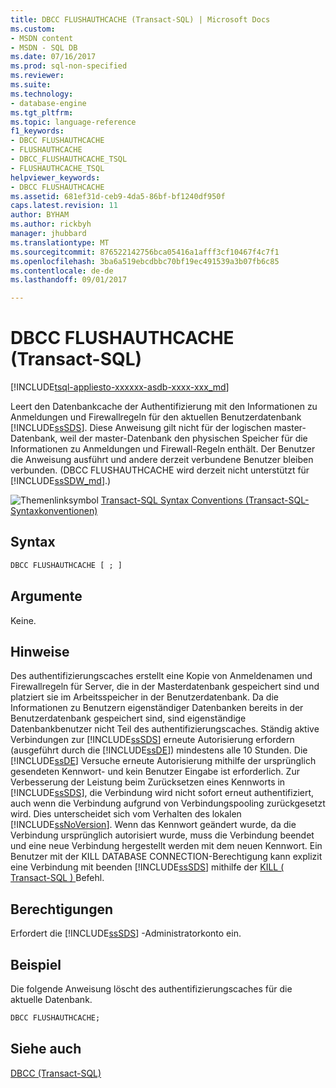 ```yaml
---
title: DBCC FLUSHAUTHCACHE (Transact-SQL) | Microsoft Docs
ms.custom:
- MSDN content
- MSDN - SQL DB
ms.date: 07/16/2017
ms.prod: sql-non-specified
ms.reviewer: 
ms.suite: 
ms.technology:
- database-engine
ms.tgt_pltfrm: 
ms.topic: language-reference
f1_keywords:
- DBCC FLUSHAUTHCACHE
- FLUSHAUTHCACHE
- DBCC_FLUSHAUTHCACHE_TSQL
- FLUSHAUTHCACHE_TSQL
helpviewer_keywords:
- DBCC FLUSHAUTHCACHE
ms.assetid: 681ef31d-ceb9-4da5-86bf-bf1240df950f
caps.latest.revision: 11
author: BYHAM
ms.author: rickbyh
manager: jhubbard
ms.translationtype: MT
ms.sourcegitcommit: 876522142756bca05416a1afff3cf10467f4c7f1
ms.openlocfilehash: 3ba6a519ebcdbbc70bf19ec491539a3b07fb6c85
ms.contentlocale: de-de
ms.lasthandoff: 09/01/2017

---
```

# <a name="dbcc-flushauthcache-transact-sql"></a>DBCC FLUSHAUTHCACHE (Transact-SQL)
[!INCLUDE[tsql-appliesto-xxxxxx-asdb-xxxx-xxx_md](../../includes/tsql-appliesto-xxxxxx-asdb-xxxx-xxx-md.md)]

Leert den Datenbankcache der Authentifizierung mit den Informationen zu Anmeldungen und Firewallregeln für den aktuellen Benutzerdatenbank [!INCLUDE[ssSDS](../../includes/sssds-md.md)]. Diese Anweisung gilt nicht für der logischen master-Datenbank, weil der master-Datenbank den physischen Speicher für die Informationen zu Anmeldungen und Firewall-Regeln enthält. Der Benutzer die Anweisung ausführt und andere derzeit verbundene Benutzer bleiben verbunden. (DBCC FLUSHAUTHCACHE wird derzeit nicht unterstützt für [!INCLUDE[ssSDW_md](../../includes/sssdw-md.md)].)
 
![Themenlinksymbol](../../database-engine/configure-windows/media/topic-link.gif "Topic link icon") [Transact-SQL Syntax Conventions (Transact-SQL-Syntaxkonventionen)](../../t-sql/language-elements/transact-sql-syntax-conventions-transact-sql.md)
  
## <a name="syntax"></a>Syntax  
  
```sql
DBCC FLUSHAUTHCACHE [ ; ]  
```  
  
## <a name="arguments"></a>Argumente  
Keine.
  
## <a name="remarks"></a>Hinweise  
Des authentifizierungscaches erstellt eine Kopie von Anmeldenamen und Firewallregeln für Server, die in der Masterdatenbank gespeichert sind und platziert sie im Arbeitsspeicher in der Benutzerdatenbank.  Da die Informationen zu Benutzern eigenständiger Datenbanken bereits in der Benutzerdatenbank gespeichert sind, sind eigenständige Datenbankbenutzer nicht Teil des authentifizierungscaches.
Ständig aktive Verbindungen zur [!INCLUDE[ssSDS](../../includes/sssds-md.md)] erneute Autorisierung erfordern (ausgeführt durch die [!INCLUDE[ssDE](../../includes/ssde-md.md)]) mindestens alle 10 Stunden. Die [!INCLUDE[ssDE](../../includes/ssde-md.md)] Versuche erneute Autorisierung mithilfe der ursprünglich gesendeten Kennwort- und kein Benutzer Eingabe ist erforderlich. Zur Verbesserung der Leistung beim Zurücksetzen eines Kennworts in [!INCLUDE[ssSDS](../../includes/sssds-md.md)], die Verbindung wird nicht sofort erneut authentifiziert, auch wenn die Verbindung aufgrund von Verbindungspooling zurückgesetzt wird. Dies unterscheidet sich vom Verhalten des lokalen [!INCLUDE[ssNoVersion](../../includes/ssnoversion-md.md)]. Wenn das Kennwort geändert wurde, da die Verbindung ursprünglich autorisiert wurde, muss die Verbindung beendet und eine neue Verbindung hergestellt werden mit dem neuen Kennwort. Ein Benutzer mit der KILL DATABASE CONNECTION-Berechtigung kann explizit eine Verbindung mit beenden [!INCLUDE[ssSDS](../../includes/sssds-md.md)] mithilfe der [KILL &#40; Transact-SQL &#41; ](../../t-sql/language-elements/kill-transact-sql.md) Befehl.
  
## <a name="permissions"></a>Berechtigungen  
Erfordert die [!INCLUDE[ssSDS](../../includes/sssds-md.md)] -Administratorkonto ein.
  
## <a name="example"></a>Beispiel  
Die folgende Anweisung löscht des authentifizierungscaches für die aktuelle Datenbank.
  
```sql
DBCC FLUSHAUTHCACHE;  
```  
  
## <a name="see-also"></a>Siehe auch  
[DBCC &#40;Transact-SQL&#41;](../../t-sql/database-console-commands/dbcc-transact-sql.md)
  
  

